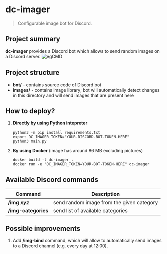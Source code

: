 # dc-imager
> Configurable image bot for Discord.

## Project summary
**dc-imager** provides a Discord bot which allows to send random images
on a Discord server.
![egCMD](https://github.com/danrog303/danrog303/assets/32397526/a038ca5d-ffc3-4e02-88d5-0128f16cc1d4)


## Project structure
- **bot/** - contains source code of Discord bot
- **images/** - contains image library; 
  bot will automatically detect changes in this directory
  and will send images that are present here

## How to deploy?
1. **Directly by using Python intepreter**
   ```shell
   python3 -m pip install requirements.txt
   export DC_IMAGER_TOKEN="YOUR-DISCORD-BOT-TOKEN-HERE"
   python3 main.py
   ```

2. **By using Docker** (image has around 86 MB excluding pictures)
   ```shell
   docker build -t dc-imager .
   docker run -e "DC_IMAGER_TOKEN=YOUR-BOT-TOKEN-HERE" dc-imager
   ```

## Available Discord commands
| Command             | Description  |
|---------------------|--------------|
| **/img _xyz_**      | send random image from the given category |
| **/img-categories** | send list of available categories |

## Possible improvements
1. Add **/img-bind** command, which will allow to automatically send 
   images to a Discord channel (e.g. every day at 12:00).
